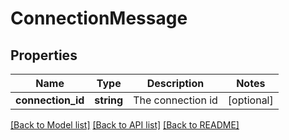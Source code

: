 # ConnectionMessage

## Properties
Name | Type | Description | Notes
------------ | ------------- | ------------- | -------------
**connection_id** | **string** | The connection id | [optional] 

[[Back to Model list]](../README.md#documentation-for-models) [[Back to API list]](../README.md#documentation-for-api-endpoints) [[Back to README]](../README.md)


